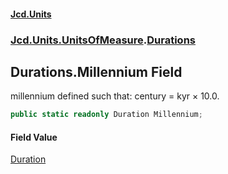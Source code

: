 #### [Jcd.Units](index 'index')
### [Jcd.Units.UnitsOfMeasure](Jcd.Units.UnitsOfMeasure 'Jcd.Units.UnitsOfMeasure').[Durations](Durations 'Jcd.Units.UnitsOfMeasure.Durations')

## Durations.Millennium Field

millennium defined such that: century = kyr × 10.0.

```csharp
public static readonly Duration Millennium;
```

#### Field Value
[Duration](Duration 'Jcd.Units.UnitTypes.Duration')